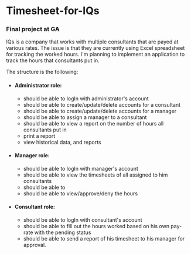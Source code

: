 # Timesheet-for-IQs
### Final project at GA

IQs is a company that works with multiple consultants that are payed at various rates.
The issue is that they are currently using Excel spreadsheet for tracking the worked hours. I'm planning to implement an application to track the hours that consultants put in.

The structure is the following:
* #### Administrator role:
  - should be able to logIn with administrator's account
  - should be able to create/update/delete accounts for a consultant
  - should be able to create/update/delete accounts for a manager
  - should be able to assign a manager to a consultant
  - should be able to view a report on the number of hours all consultants put in
  - print a report
  - view historical data, and reports
* #### Manager role:
  - should be able to logIn with manager's account
  - should be able to view the timesheets of all assigned to him consultants
  - should be able to
  - should be able to view/approve/deny the hours
* #### Consultant role:
  - should be able to logIn with consultant's account
  - should be able to fill out the hours worked based on his own pay-rate with the pending status
  - should be able to send a report of his timesheet to his manager for approval.

